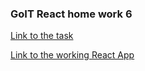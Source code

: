 ### GoIT React home work 6

[Link to the task](https://github.com/goitacademy/react-homework/tree/master/homework-06)

[Link to the working React App](https://mykh-home-work6.netlify.com/)
